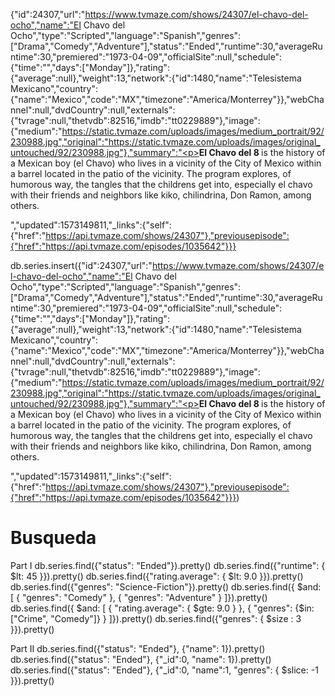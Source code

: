 {"id":24307,"url":"https://www.tvmaze.com/shows/24307/el-chavo-del-ocho","name":"El Chavo del Ocho","type":"Scripted","language":"Spanish","genres":["Drama","Comedy","Adventure"],"status":"Ended","runtime":30,"averageRuntime":30,"premiered":"1973-04-09","officialSite":null,"schedule":{"time":"","days":["Monday"]},"rating":{"average":null},"weight":13,"network":{"id":1480,"name":"Telesistema Mexicano","country":{"name":"Mexico","code":"MX","timezone":"America/Monterrey"}},"webChannel":null,"dvdCountry":null,"externals":{"tvrage":null,"thetvdb":82516,"imdb":"tt0229889"},"image":{"medium":"https://static.tvmaze.com/uploads/images/medium_portrait/92/230988.jpg","original":"https://static.tvmaze.com/uploads/images/original_untouched/92/230988.jpg"},"summary":"<p><b>El Chavo del 8 </b>is the history of a Mexican boy (el Chavo) who lives in a vicinity of the City of Mexico within a barrel located in the patio of the vicinity. The program explores, of humorous way, the tangles that the childrens get into, especially el chavo with their friends and neighbors like kiko, chilindrina, Don Ramon, among others.</p>","updated":1573149811,"_links":{"self":{"href":"https://api.tvmaze.com/shows/24307"},"previousepisode":{"href":"https://api.tvmaze.com/episodes/1035642"}}}

db.series.insert({"id":24307,"url":"https://www.tvmaze.com/shows/24307/el-chavo-del-ocho","name":"El Chavo del Ocho","type":"Scripted","language":"Spanish","genres":["Drama","Comedy","Adventure"],"status":"Ended","runtime":30,"averageRuntime":30,"premiered":"1973-04-09","officialSite":null,"schedule":{"time":"","days":["Monday"]},"rating":{"average":null},"weight":13,"network":{"id":1480,"name":"Telesistema Mexicano","country":{"name":"Mexico","code":"MX","timezone":"America/Monterrey"}},"webChannel":null,"dvdCountry":null,"externals":{"tvrage":null,"thetvdb":82516,"imdb":"tt0229889"},"image":{"medium":"https://static.tvmaze.com/uploads/images/medium_portrait/92/230988.jpg","original":"https://static.tvmaze.com/uploads/images/original_untouched/92/230988.jpg"},"summary":"<p><b>El Chavo del 8 </b>is the history of a Mexican boy (el Chavo) who lives in a vicinity of the City of Mexico within a barrel located in the patio of the vicinity. The program explores, of humorous way, the tangles that the childrens get into, especially el chavo with their friends and neighbors like kiko, chilindrina, Don Ramon, among others.</p>","updated":1573149811,"_links":{"self":{"href":"https://api.tvmaze.com/shows/24307"},"previousepisode":{"href":"https://api.tvmaze.com/episodes/1035642"}}})

# Busqueda
Part I
db.series.find({"status": "Ended"}).pretty()
db.series.find({"runtime": { $lt: 45 }}).pretty() 
db.series.find({"rating.average": { $lt: 9.0 }}).pretty()
db.series.find({"genres": "Science-Fiction"}).pretty()
db.series.find({ $and: [ { "genres": "Comedy" }, { "genres": "Adventure" } ]}).pretty()
db.series.find({ $and: [ { "rating.average": { $gte: 9.0 } }, { "genres": {$in: ["Crime", "Comedy"]} } ]}).pretty()
db.series.find({"genres": { $size : 3 }}).pretty()

Part II
db.series.find({"status": "Ended"}, {"name": 1}).pretty()
db.series.find({"status": "Ended"}, {"_id":0, "name": 1}).pretty()
db.series.find({"status": "Ended"}, {"_id":0, "name":1, "genres": { $slice: -1 }}).pretty()
